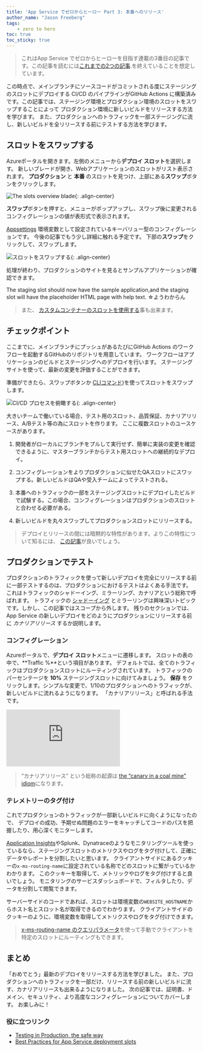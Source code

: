```yaml
---
title: 'App Service でゼロからヒーロー Part 3: 本番へのリリース'
author_name: "Jason Freeberg"
tags: 
    - zero to hero
toc: true
toc_sticky: true
---
```


> これはApp Service でゼロからヒーローを目指す連載の3番目の記事です。この記事を読むには[これまでの2つの記事](https://azure.github.io/AppService/tags/#zero-to-hero).を終えていることを想定しています。

この時点で、メインブランチにソースコードがコミットされる度にステージングのスロットにデプロイする CI/CD のパイプラインがGitHub Actions に構築済みです。この記事では、ステージング環境とプロダクション環境のスロットをスワップすることによって
プロダクション環境に新しいビルドをリリースする方法を学びます。
また、プロダクションへのトラフィックを一部ステージングに流し、新しいビルドを全リリースする前にテストする方法を学びます。

## スロットをスワップする

Azureポータルを開きます。左側のメニューから**デプロイ スロット**を選択します。
新しいブレードが開き、Webアプリケーションのスロットがリスト表示されます。
**プロダクション** と **本番** のスロットを見つけ、上部にある**スワップ**ボタンをクリックします。

![The slots overview blade]({{site.baseurl}}/media/2020/07/slots-blade.png){: .align-center}

**スワップ**ボタンを押すと、メニューがポップアップし、スワップ後に変更されるコンフィグレーションの値が表形式で表示されます。

 [Appsettings](https://docs.microsoft.com/en-us/azure/app-service/configure-common#configure-app-settings)
環境変数として設定されているキーバリュー型のコンフィグレーションです。
今後の記事でもう少し詳細に触れる予定です。
下部の**スワップ**をクリックして、スワップします。

![スロットをスワップする]({{site.baseurl}}/media/2020/07/slots-swap-menu.png){: .align-center}

処理が終わり、プロダクションのサイトを見るとサンプルアプリケーションが確認できます。

The staging slot should now have the sample application,and the staging slot will have the placeholder HTML page with help text.
☆ようわからん

> また、 [カスタムコンテナーのスロットを使用する](https://docs.microsoft.com/azure/app-service/deploy-best-practices#continuously-deploy-containers)事も出来ます。

## チェックポイント

ここまでに、メインブランチにプッシュがあるたびにGitHub Actions のワークフローを起動するGitHubのリポジトリを用意しています。
ワークフローはアプリケーションのビルドとステージングへのデプロイを行います。
ステージングサイトを使って、最新の変更を評価することができます。

準備ができたら、スワップボタンか
[CLIコマンド](https://docs.microsoft.com/en-us/cli/azure/webapp/deployment/slot?view=azure-cli-latest#az-webapp-deployment-slot-swap))を使ってスロットをスワップします。

![CI/CD プロセスを俯瞰する]({{site.baseurl}}/media/2020/07/CICD_overview.png){: .align-center}

大きいチームで働いている場合、テスト用のスロット、品質保証、カナリアリリース、A/Bテスト等の為にスロットを作ります。
ここに複数スロットのユースケースがあります。

1. 開発者がローカルにブランチをプルして実行せず、簡単に実装の変更を確認できるように、マスターブランチからテスト用スロットへの継続的なデプロイ。

1. コンフィグレーションをよりプロダクションに似せたQAスロットにスワップする。新しいビルドはQAや受入チームによってテストされる。

1. 本番へのトラフィックの一部をステージングスロットにデプロイしたビルドで試験する。この場合、コンフィグレーションはプロダクションのスロットと合わせる必要がある。

1. 新しいビルドを丸々スワップしてプロダクションスロットにリリースする。

> デプロイとリリースの間には暗黙的な特性があります。よりこの特性について知るには、 [この記事](https://blog.turbinelabs.io/deploy-not-equal-release-part-one-4724bc1e726b)が良いでしょう。

## プロダクションでテスト

プロダクションのトラフィックを使って新しいデプロイを完全にリリースする前に一部テストするのは、プロダクションにおけるテストはよくある手法です。
これはトラフィックのシャドーイング、ミラーリング、カナリアという総称で呼ばれます。
トラフィックの [シャドーイング](https://www.getambassador.io/docs/latest/topics/using/shadowing/)
とミラーリングは興味深いトピックです。しかし、この記事ではスコープから外します。
残りのセクションでは、App Service の新しいデプロイをどのようにプロダクションにリリースする前に *カナリアリリース* するか説明します。

### コンフィグレーション

Azureポータルで、**デプロイ スロット**メニューに遷移します。
スロットの表の中で、**Traffic %**という項目があります。
デフォルトでは、全てのトラフィックはプロダクションスロットにルーティングされています。
トラフィックのパーセンテージを **10%** ステージングスロットに向けてみましょう。
**保存** をクリックします。シンプルな変更で、1/10のプロダクションへのトラフィックが、新しいビルドに流れるようになります。
「カナリアリリース」と呼ばれる手法です。

<div class="responsive-video-container">
    <iframe src="https://channel9.msdn.com/Shows/Azure-Friday/Testing-in-production-with-Azure-App-Service/player"
        allowFullScreen
        frameBorder="0"
        title="Testing in production with Azure App Service - Microsoft Channel 9 Video">
    </iframe>
</div>

> “カナリアリリース” という総称の起源は [the “canary in a coal mine” idiom](https://en.wiktionary.org/wiki/canary_in_a_coal_mine)になります。

### テレメトリーのタグ付け

これでプロダクションのトラフィックが一部新しいビルドに向くようになったので、
デプロイの成功、予期せぬ問題のエラーをキャッチしてコードのパスを把握したり、用心深くモニターします。

[Application Insights](https://docs.microsoft.com/azure/azure-monitor/app/app-insights-overview)やSplunk、Dynatraceのようなモニタリングツールを使っているなら、ステージングスロットのメトリクスやログをタグ付けして、正確にデータやレポートを分割したいと思います。
クライアントサイドにあるクッキーの`x-ms-routing-name`に設定されている名称でどのスロットに繋がっているかわかります。
このクッキーを取得して、メトリックやログをタグ付けすると良いでしょう。
モニタリングのサービスダッシュボードで、フィルタしたり、データを分割して閲覧できます。

サーバーサイドのコードであれば、スロットは環境変数の`WEBSITE_HOSTNAME`からホスト名とスロット名が取得できるのでわかります。
クライアントサイドのクッキーのように、環境変数を取得してメトリクスやログをタグ付けできます。

> [x-ms-routing-name のクエリパラメータ](https://docs.microsoft.com/azure/app-service/deploy-staging-slots#route-production-traffic-manually)を使って手動でクライアントを特定のスロットにルーティングもできます。

## まとめ

「おめでとう」最新のデプロイをリリースする方法を学びました。
また、プロダクションへのトラフィックを一部だけ、リリースする前の新しいビルドに流す、カナリアリリースも出来るようになりました。
次の記事では、証明書、ドメイン、セキュリティ、より高度なコンフィグレーションについてカバーします。
お楽しみに！

### 役に立つリンク

- [Testing in Production, the safe way](https://medium.com/@copyconstruct/testing-in-production-the-safe-way-18ca102d0ef1)
- [Best Practices for App Service deployment slots](https://docs.microsoft.com/azure/app-service/deploy-best-practices#use-deployment-slots)